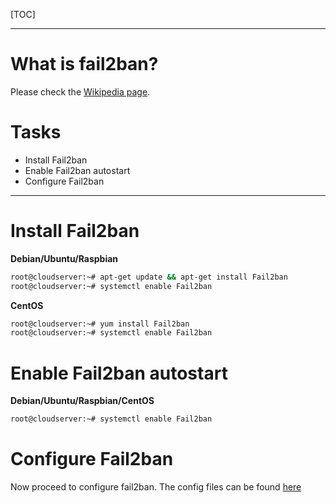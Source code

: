 [TOC]

---

# What is fail2ban?
Please check the [Wikipedia page](https://en.wikipedia.org/wiki/Fail2ban).

# Tasks
* Install Fail2ban
* Enable Fail2ban autostart
* Configure Fail2ban

---

# Install Fail2ban

**Debian/Ubuntu/Raspbian**

```sh
root@cloudserver:~# apt-get update && apt-get install Fail2ban
root@cloudserver:~# systemctl enable Fail2ban
```

**CentOS**

```sh
root@cloudserver:~# yum install Fail2ban
root@cloudserver:~# systemctl enable Fail2ban
```

# Enable Fail2ban autostart

**Debian/Ubuntu/Raspbian/CentOS**
```sh
root@cloudserver:~# systemctl enable Fail2ban
```

# Configure Fail2ban
Now proceed to configure fail2ban.
The config files can be found [here](/config_files/fail2ban/)